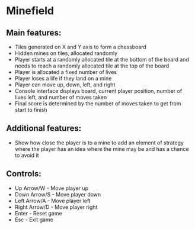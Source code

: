 # Minefield

## Main features:
* Tiles generated on X and Y axis to form a chessboard
* Hidden mines on tiles, allocated randomly
*	Player starts at a randomly allocated tile at the bottom of the board and needs to reach a randomly allocated tile at the top of the board
*	Player is allocated a fixed number of lives
*	Player loses a life if they land on a mine
*	Player can move up, down, left, and right
*	Console interface displays board, current player position, number of lives left, and number of moves taken
*	Final score is determined by the number of moves taken to get from start to finish

## Additional features:
*	Show how close the player is to a mine to add an element of strategy where the player has an idea where the mine may be and has a chance to avoid it

## Controls:
* Up Arrow/W - Move player up
* Down Arrow/S - Move player down
* Left Arrow/A - Move player left
* Right Arrow/D - Move player right
* Enter - Reset game
* Esc - Exit game
